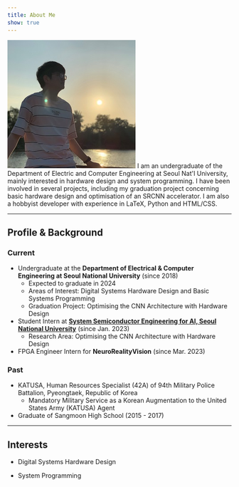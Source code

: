 ```yaml
---
title: About Me
show: true
---
```


<p><span class="image right"><img src="/images/profile.jpg" alt="" /></span>
I am an undergraduate of the Department of Electric and Computer Engineering at
Seoul Nat'l University, mainly interested in hardware design and system
programming. I have been involved in several projects, including my graduation
project concerning basic hardware design and optimisation of an SRCNN
accelerator. I am also a hobbyist developer with experience in LaTeX, Python
and HTML/CSS.</p>

<hr class="major" />

## Profile & Background
### Current
- Undergraduate at the **Department of Electrical & Computer Engineering at
  Seoul National University** (since 2018)
  - Expected to graduate in 2024
  - Areas of Interest: Digital Systems Hardware Design and Basic Systems
    Programming
  - Graduation Project: Optimising the CNN Architecture with Hardware Design
- Student Intern at **[System Semiconductor Engineering for AI, Seoul National
  University][1]** (since Jan. 2023)
  - Research Area: Optimising the CNN Architecture with Hardware Design
- FPGA Engineer Intern for **NeuroRealityVision** (since Mar. 2023)

### Past
- KATUSA, Human Resources Specialist (42A) of 94th Military Police Battalion,
  Pyeongtaek, Republic of Korea
  - Mandatory Military Service as a
    Korean Augmentation to the United States Army (KATUSA) Agent
- Graduate of Sangmoon High School (2015 - 2017)

<hr class="major" />

## Interests
- Digital Systems Hardware Design
- System Programming

  [1]: https://ssai.snu.ac.kr/en/

